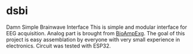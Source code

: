 # dsbi
Damn Simple Brainwave Interface
This is simple and modular interface for EEG acquisition.
Analog part is brought from [BioAmpExg](https://github.com/upsidedownlabs/BioAmp-EXG-Pill).
The goal of this project is easy assemblation by everyone with very small experience in electronics.
Circuit was tested with ESP32.
